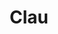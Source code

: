 ---
title: Clau
date: 
draft: false

# descripcion
description : Pulsera de plata 925 y nácar

materials: Plata 925

color: Plateado y nácar blanco

dimensions: 19,5cm largo

code: 03-24-0615

type: "Pulseras"

categories: []

price: $8.830,00

price_eftvo: $7.505,00

# Images
# first image will be shown in the product page
images:
  # - image: "images/path_to_image"
  # La ubicacion de las imagenes es imagenes/Pulseras/Pulseras.Nácar/03-24-0615-clau
  - image: "./images/pulseras/nácar/03-24-0615.JPG"
---